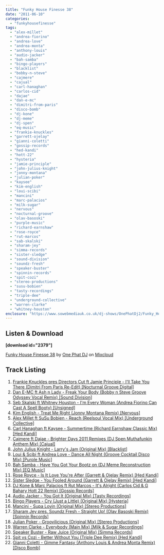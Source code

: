 ```yaml
---
title: "Funky House Finesse 38"
date: "2011-06-10"
categories: 
  - "funkyhousefinesse"
tags: 
  - "alex-millet"
  - "andrea-fiorino"
  - "andrea-love"
  - "andrea-monta"
  - "anthony-louis"
  - "audio-jacker"
  - "bah-samba"
  - "bingo-players"
  - "blacklist"
  - "bobby-n-steve"
  - "cajmere"
  - "cajual"
  - "carl-hanaghan"
  - "carlos-cid"
  - "dajae"
  - "dan-e-mc"
  - "dimitri-from-paris"
  - "disco-bomb"
  - "dj-kone"
  - "dj-meme"
  - "dj-spen"
  - "eq-music"
  - "frankie-knuckles"
  - "garrett-ojelay"
  - "gianni-coletti"
  - "gossip-records"
  - "hed-kandi"
  - "hott-22"
  - "hysteria"
  - "jamie-principle"
  - "john-julius-knight"
  - "jonny-montana"
  - "julian-poker"
  - "kaysee"
  - "kim-english"
  - "loui-scibi"
  - "mancini"
  - "marc-palacios"
  - "milk-sugar"
  - "nervous"
  - "nocturnal-groove"
  - "olav-basoski"
  - "purple-music"
  - "richard-earnshaw"
  - "rose-royce"
  - "rut-marcos"
  - "sab-skalski"
  - "sharam-jey"
  - "simma-records"
  - "sister-sledge"
  - "sound-division"
  - "soundz-fresh"
  - "speaker-buster"
  - "spinnin-records"
  - "spit-cozi"
  - "stereo-productions"
  - "susu-bobien"
  - "tasty-recordings"
  - "triple-dee"
  - "underground-collective"
  - "warren-clarke"
  - "whitney-houston"
enclosure: "https://www.sowebmediauk.co.uk/dj-shows/OnePhatDj2/Funky_House_Finesse_38_Jun_2011_128.mp3 audio/mpeg "
---
```


## Listen & Download

**\[download id="2379"\]**

[Funky House Finesse 38](https://www.mixcloud.com/onephatdj/funky-house-finesse-38/#utm_source=widget&amp;utm_medium=web&amp;utm_campaign=base_links&amp;utm_term=resource_link) by [One Phat DJ](https://www.mixcloud.com/onephatdj/#utm_source=widget&amp;utm_medium=web&amp;utm_campaign=base_links&amp;utm_term=profile_link) on [Mixcloud](https://www.mixcloud.com/#utm_source=widget&utm_medium=web&utm_campaign=base_links&utm_term=homepage_link)

## Track Listing

1. [Frankie Knuckles pres Directors Cut ft Jamie Principle - I'll Take You There (Dimitri From Paris Re-Edit) \[Nocturnal Groove Digital\]](https://jobl.in/f3801)
2. [Dan E-MC ft Ash n Lady - Freak Your Body (Bobby n Steve Groove Odyssey Vocal Remix) \[Sound Division\]](https://jobl.in/f3802)
3. [Seb Skalski ft Whitney Houston - I'm Every Woman (Andrea Fiorino Can Cast A Spell Booty) \[Unsigned\]](https://jobl.in/f3803)
4. [Kim English - Treat Me Right (Jonny Montana Remix) \[Nervous\]](https://jobl.in/f3804)
5. [Alex Millet ft SuSu Bobien - Reach (Reelsoul Vocal Mix) \[Underground Collective\]](https://jobl.in/f3805)
6. [Carl Hanaghan ft Kaysee - Summertime (Richard Earnshaw Classic Mix) \[Hed Kandi\]](https://jobl.in/f3806)
7. [Cajmere ft Dajae - Brighter Days 2011 Remixes (DJ Spen Muthafunkin Anthem Mix) \[Cajual\]](https://jobl.in/f3807)
8. [John Julius Knight - Larry's Jam (Original Mix) \[Blacklist\]](https://jobl.in/f3808)
9. [Loui & Scibi ft Andrea Love - Dance All Night (Groove Cocktail Disco Mix) \[Purple Music\]](https://jobl.in/f3809)
10. [Bah Samba - Have You Got Your Bootz on (DJ Meme Reconstruction Mix) \[EQ Music\]](https://jobl.in/f3810)
11. [Rose Royce - Is It Love You're After (Garrett & Ojelay Remix) \[Hed Kandi\]](https://jobl.in/f3811)
12. [Sister Sledge - You Fooled Around (Garrett & Ojelay Remix) \[Hed Kandi\]](https://jobl.in/f3812)
13. [DJ Kone & Marc Palacios ft Rut Marcos - It's Alright (Carlos Cid & G Bahary Hott 22 Remix) \[Gossip Records\]](https://jobl.in/f3813)
14. [Audio Jacker - You Got It (Original Mix) \[Tasty Recordings\]](https://jobl.in/f3814)
15. [Bingo Players - Cry (Just a Little) (Original Mix) \[Hysteria\]](https://jobl.in/f3815)
16. [Mancini - Supa Lovin (Original Mix) \[Stereo Productions\]](https://jobl.in/f3816)
17. [Sharam Jey pres. Soundz Fresh - Straight Up! (Olav Basoski Remix) \[Spinnin Records\]](https://jobl.in/f3817)
18. [Julian Poker - Groovilicious (Original Mix) \[Stereo Productions\]](https://jobl.in/f3818)
19. [Warren Clarke - Everybody (Main Mix) \[Milk & Sugar Recordings\]](https://jobl.in/f3819)
20. [Speaker Buster - Raw Juice (Original Mix) \[Simma Records\]](https://jobl.in/f3820)
21. [Spit vs Cozi - Better Without You (Triple Dee Remix) \[Hed Kandi\]](https://jobl.in/f3821)
22. [Gianni Coletti - Gimme Fantasy (Anthony Louis & Andrea Monta Remix) \[Disco Bomb\]](https://jobl.in/f3822)
